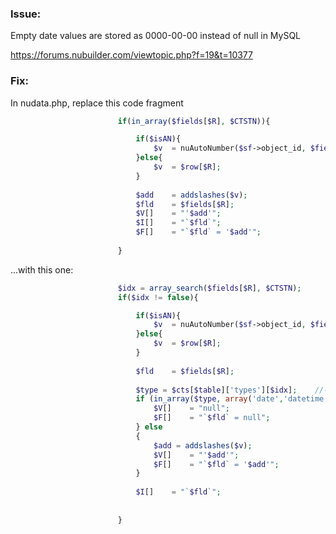 ### Issue: 

Empty date values are stored as 0000-00-00 instead of null in MySQL

https://forums.nubuilder.com/viewtopic.php?f=19&t=10377


### Fix:

In nudata.php, replace this code fragment


```php
						if(in_array($fields[$R], $CTSTN)){								//-- valid field names

							if($isAN){
								$v	= nuAutoNumber($sf->object_id, $fields[$R], $row[$R]);
							}else{
								$v	= $row[$R];
							}
							
							$add	= addslashes($v);
							$fld	= $fields[$R];
							$V[]	= "'$add'";
							$I[]	= "`$fld`";
							$F[]	= "`$fld` = '$add'";
							
						}
```

...with this one:

```php
						$idx = array_search($fields[$R], $CTSTN);
						if($idx != false){								//-- valid field names

							if($isAN){
								$v	= nuAutoNumber($sf->object_id, $fields[$R], $row[$R]);
							}else{
								$v	= $row[$R];
							}
							
							$fld	= $fields[$R];
														
							$type = $cts[$table]['types'][$idx]; 	//-- date types: null if empty
							if (in_array($type, array('date','datetime','timestamp','year')) && $v == '') {
								$V[] 	= "null";
								$F[]	= "`$fld` = null";
							} else
							{
								$add = addslashes($v);	
								$V[]	= "'$add'";
								$F[]	= "`$fld` = '$add'";
							}
									
							$I[]	= "`$fld`";
							
							
						}
```
